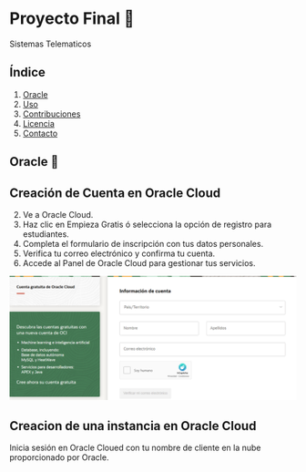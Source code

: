# Proyecto Final 📡
Sistemas Telematicos

## Índice

1. [Oracle](#oracle)
2. [Uso](#uso)
3. [Contribuciones](#contribuciones)
4. [Licencia](#licencia)
5. [Contacto](#contacto)

## Oracle 🚀

## Creación de Cuenta en Oracle Cloud
2. Ve a Oracle Cloud. 
3. Haz clic en Empieza Gratis ó selecciona la opción de registro para estudiantes.
4. Completa el formulario de inscripción con tus datos personales.
5. Verifica tu correo electrónico y confirma tu cuenta.
6. Accede al Panel de Oracle Cloud para gestionar tus servicios.

![screen](https://github.com/JAlfredo420/Sistemas-Telem-ticos/blob/e894733406414ed0b886e38baaa08b5d65f75c11/Oracle/Ima/creatorin.png)
## Creacion de una instancia en Oracle Cloud
Inicia sesión en Oracle Cloued con tu nombre de cliente en la nube proporcionado por Oracle.

